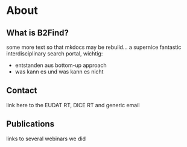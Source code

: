 # About

## What is B2Find?
some more text so that mkdocs may be rebuild...
a supernice fantastic interdisciplinary search portal, wichtig:
- entstanden aus bottom-up approach
- was kann es und was kann es nicht

## Contact
link here to the EUDAT RT, DICE RT and generic email

## Publications
links to several webinars we did
